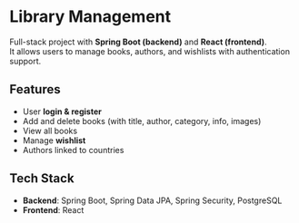 # Library Management 

Full-stack project with **Spring Boot (backend)** and **React (frontend)**.  
It allows users to manage books, authors, and wishlists with authentication support.

## Features
- User **login & register**
- Add and delete books (with title, author, category, info, images)
- View all books
- Manage **wishlist**
- Authors linked to countries

## Tech Stack
- **Backend**: Spring Boot, Spring Data JPA, Spring Security, PostgreSQL
- **Frontend**: React
